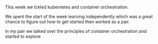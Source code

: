 This week we tckled kubernetes and container orchestration.

We spent the start of the week learning independently which was a great chance to figure out how to get started then worked as a pair. 

In my pair we talked over the principles of container orchestration and started to explore 
